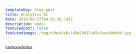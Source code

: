 ```yaml
---
templateKey: blog-post
title: Analytics AI
date: 2019-06-27T04:08:58.143Z
description: asdas
featuredpost: false
featuredimage: /img/e0bc4dc6c4d5e00417a65e3cee6bbd96.jpg
---
```

sadsaadsdsa
